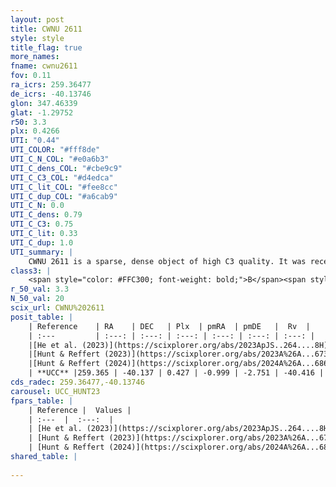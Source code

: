 ```yaml
---
layout: post
title: CWNU 2611
style: style
title_flag: true
more_names: 
fname: cwnu2611
fov: 0.11
ra_icrs: 259.36477
de_icrs: -40.13746
glon: 347.46339
glat: -1.29752
r50: 3.3
plx: 0.4266
UTI: "0.44"
UTI_COLOR: "#fff8de"
UTI_C_N_COL: "#e0a6b3"
UTI_C_dens_COL: "#cbe9c9"
UTI_C_C3_COL: "#d4edca"
UTI_C_lit_COL: "#fee8cc"
UTI_C_dup_COL: "#a6cab9"
UTI_C_N: 0.0
UTI_C_dens: 0.79
UTI_C_C3: 0.75
UTI_C_lit: 0.33
UTI_C_dup: 1.0
UTI_summary: |
    CWNU 2611 is a sparse, dense object of high C3 quality. It was recently reported in the literature.<br><br><span style="color: #99180f; font-weight: bold;">Warning: </span>contains less than 25 stars with <i>P>0.5</i> estimated.
class3: |
    <span style="color: #FFC300; font-weight: bold;">B</span><span style="color: green; font-weight: bold;">A</span>
r_50_val: 3.3
N_50_val: 20
scix_url: CWNU%202611
posit_table: |
    | Reference    | RA    | DEC   | Plx  | pmRA  | pmDE   |  Rv  |
    | :---         | :---: | :---: | :---: | :---: | :---: | :---: |
    |[He et al. (2023)](https://scixplorer.org/abs/2023ApJS..264....8H) | 259.366 | -40.133 | 0.424 | -0.999 | -2.734 | -52.51 |
    |[Hunt & Reffert (2023)](https://scixplorer.org/abs/2023A%26A...673A.114H) | 259.351 | -40.136 | 0.44 | -1.01 | -2.756 | -40.414 |
    |[Hunt & Reffert (2024)](https://scixplorer.org/abs/2024A%26A...686A..42H) | 259.351 | -40.136 | 0.44 | -1.01 | -2.756 | -40.414 |
    | **UCC** |259.365 | -40.137 | 0.427 | -0.999 | -2.751 | -40.416 | 
cds_radec: 259.36477,-40.13746
carousel: UCC_HUNT23
fpars_table: |
    | Reference |  Values |
    | :---  |  :---:  |
    | [He et al. (2023)](https://scixplorer.org/abs/2023ApJS..264....8H) | `A0=3.3, m-M=11.7, logAge=8.7` |
    | [Hunt & Reffert (2023)](https://scixplorer.org/abs/2023A%26A...673A.114H) | `AV50=3.204, diffAV50=0.341, MOD50=11.738, logAge50=7.996` |
    | [Hunt & Reffert (2024)](https://scixplorer.org/abs/2024A%26A...686A..42H) | `MassJ=144.398` |
shared_table: |
    
---
```

